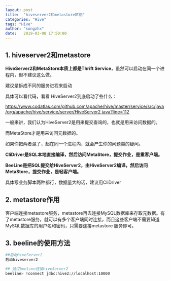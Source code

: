 ```yaml
---
layout: post
title:  "hiveserver2和metastore区别"
categories: "Hive"
tags: "Hive"
author: "songzhx"
date:   2019-03-08 17:50:00
---
```


## 1. hiveserver2和metastore

**HiveServer2和MetaStore本质上都是Thrift Service**，虽然可以启动在同一个进程内，但不建议这么做。

建议是拆成不同的服务进程来启动

具体可以看代码，看看 HiveServer2到底启动了些什么： 

<https://www.codatlas.com/github.com/apache/hive/master/service/src/java/org/apache/hive/service/server/HiveServer2.java?line=112>

一般来讲，我们认为HiveServer2是用来提交查询的，也就是用来访问数据的。

而MetaStore才是用来访问元数据的。

如果你把两者混了，起在同一个进程内，就会产生你的问题类的疑问。

**CliDriver是SQL本地直接编译，然后访问MetaStore，提交作业，是重客户端。**

**BeeLine是把SQL提交给HiveServer2，由HiveServer2编译，然后访问MetaStore，提交作业，是轻客户端。**

具体写业务脚本两种都行，数据量大的话，建议用CliDriver



## 2. metastore作用

客户端连接metastore服务，metastore再去连接MySQL数据库来存取元数据。有了metastore服务，就可以有多个客户端同时连接，而且这些客户端不需要知道MySQL数据库的用户名和密码，只需要连接metastore 服务即可。



## 3. beeline的使用方法

``` bash
##启动hiveServer2
启动hiveserver2

## 通过beeline连接hiveServer2
beeline> !connect jdbc:hive2://localhost:10000

```

